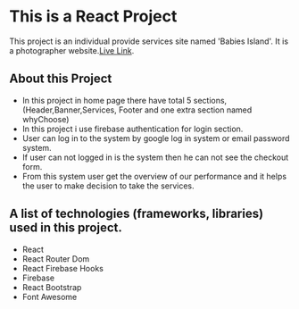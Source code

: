 # This is a React Project

This project is an individual provide services site named 'Babies Island'. It is a photographer website.[Live Link](https://cookie-store-analysis.netlify.app/).

## About this Project

* In this project in home page there have total 5 sections, (Header,Banner,Services, Footer and one extra section named whyChoose)
* In this project i use firebase authentication for login section.
* User can log in to the system by google log in system or email password system.
* If user can not logged in is the system then he can not see the checkout form.
* From this system user get the overview of our performance and it helps the user to make decision to take the services.


## A list of technologies (frameworks, libraries) used in this project.

* React
* React Router Dom
* React Firebase Hooks
* Firebase
* React Bootstrap
* Font Awesome